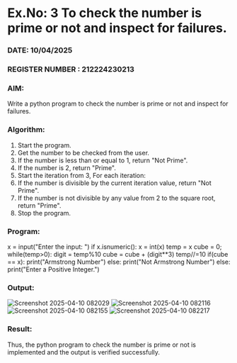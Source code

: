 # Ex.No: 3 To check the number is prime or not and inspect for failures.
 
### DATE:  10/04/2025                                                                          
### REGISTER NUMBER : 212224230213
### AIM: 
Write a python program to check the number is prime or not and inspect for failures.
 
### Algorithm:
1. Start the program.
2. Get the number to be checked from the user.
3. If the number is less than or equal to 1, return "Not Prime".
4. If the number is 2, return "Prime".
5. Start the iteration from 3, For each iteration:
6. If the number is divisible by the current iteration value, return "Not Prime".
7. If the number is not divisible by any value from 2 to the square root, return "Prime".
8. Stop the program.

### Program:
x = input("Enter the input: ") 
if x.isnumeric(): 
    x = int(x) 
    temp = x 
    cube = 0; 
    while(temp>0): 
        digit = temp%10 
        cube = cube + (digit**3) 
        temp//=10 
    if(cube == x): 
        print("Armstrong Number") 
    else: 
        print("Not Armstrong Number") 
else: 
    print("Enter a Positive Integer.")












### Output:
![Screenshot 2025-04-10 082029](https://github.com/user-attachments/assets/6dd4e6a3-4336-4767-acdf-6575795de976)
![Screenshot 2025-04-10 082116](https://github.com/user-attachments/assets/ea7ba4f5-ab9f-469d-b1d0-12c4eafa00fd)
![Screenshot 2025-04-10 082155](https://github.com/user-attachments/assets/a7dcf67c-817a-427c-93d8-1fec18cf0ea5)
![Screenshot 2025-04-10 082217](https://github.com/user-attachments/assets/071ad89f-2d46-42a8-a58d-d77bc064a47f)





### Result:
Thus, the python program to check the number is prime or not is implemented and the output is verified successfully.
